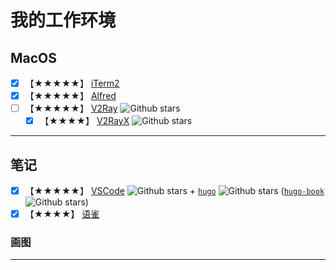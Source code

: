 # 我的工作环境

## MacOS

- [x] 【★★★★★】 [iTerm2](https://www.iterm2.com/)
- [x] 【★★★★★】 [Alfred](https://www.alfredapp.com/)
- [ ] 【★★★★★】 [V2Ray](https://github.com/v2ray/v2ray-core) ![Github stars](https://img.shields.io/github/stars/v2ray/v2ray-core.svg)
  - [x] 【★★★★】 [V2RayX](https://github.com/Cenmrev/V2RayX) ![Github stars](https://img.shields.io/github/stars/Cenmrev/V2RayX.svg)

---

## 笔记

- [x] 【★★★★★】 [VSCode](https://github.com/Microsoft/vscode) ![Github stars](https://img.shields.io/github/stars/Microsoft/vscode.svg) + [`hugo`](https://github.com/gohugoio/hugo) ![Github stars](https://img.shields.io/github/stars/gohugoio/hugo.svg) ([`hugo-book`](https://github.com/alex-shpak/hugo-book) ![Github stars](https://img.shields.io/github/stars/alex-shpak/hugo-book.svg))
- [x] 【★★★★】 [语雀](http://yuque.com/)

### 画图

---
